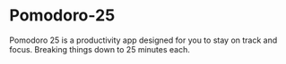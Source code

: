 # Pomodoro-25
Pomodoro 25 is a productivity app designed for you to stay on track and focus. Breaking things down to 25 minutes each.
